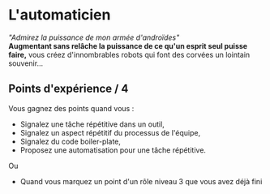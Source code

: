 # L'automaticien
_"Admirez la puissance de mon armée d'androïdes"_  
__Augmentant sans relâche la puissance de ce qu'un esprit seul puisse faire,__
vous créez d'innombrables robots qui font des corvées un lointain souvenir...
 
## Points d'expérience / 4 
Vous gagnez des points quand vous :
* Signalez une tâche répétitive dans un outil,
* Signalez un aspect répétitif du processus de l'équipe,
* Signalez du code boiler-plate,
* Proposez une automatisation pour une tâche répétitive.

Ou
* Quand vous marquez un point d'un rôle niveau 3 que vous avez déjà fini